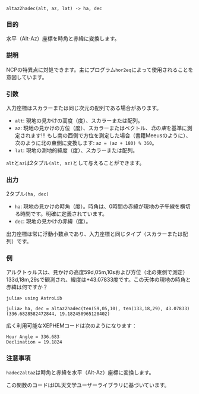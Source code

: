 ```
altaz2hadec(alt, az, lat) -> ha, dec
```

### 目的

水平（Alt-Az）座標を時角と赤緯に変換します。

### 説明

NCPの特異点に対処できます。主にプログラム`hor2eq`によって使用されることを意図しています。

### 引数

入力座標はスカラーまたは同じ次元の配列である場合があります。

  * `alt`: 現地の見かけの高度（度）、スカラーまたは配列。
  * `az`: 現地の見かけの方位（度）、スカラーまたはベクトル、*北*の*東*を基準に測定されます!!! もし南の西側で方位を測定した場合（書籍Meeusのように）、次のように北の東側に変換します: `az = (az + 180) % 360`。
  * `lat`: 現地の測地的緯度（度）、スカラーまたは配列。

`alt`と`az`は2タプル`(alt, az)`として与えることができます。

### 出力

2タプル`(ha, dec)`

  * `ha`: 現地の見かけの時角（度）。時角は、0時間の赤緯が現地の子午線を横切る時間です。明確に定義されています。
  * `dec`: 現地の見かけの赤緯（度）。

出力座標は常に浮動小数点であり、入力座標と同じタイプ（スカラーまたは配列）です。

### 例

アルクトゥルスは、見かけの高度59d,05m,10sおよび方位（北の東側で測定）133d,18m,29sで観測され、緯度は+43.07833度です。この天体の現地の時角と赤緯は何ですか？

```jldoctest
julia> using AstroLib

julia> ha, dec = altaz2hadec(ten(59,05,10), ten(133,18,29), 43.07833)
(336.6828582472844, 19.182450965120402)
```

広く利用可能なXEPHEMコードは次のようになります：

```plain
Hour Angle = 336.683
Declination = 19.1824
```

### 注意事項

`hadec2altaz`は時角と赤緯を水平（Alt-Az）座標に変換します。

この関数のコードはIDL天文学ユーザーライブラリに基づいています。
